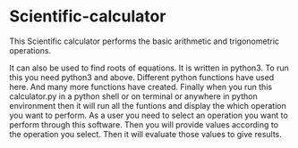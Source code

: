 # Scientific-calculator
This Scientific calculator performs the basic arithmetic and trigonometric operations. 





It can also be used to find roots of equations.
It is written in python3.
To run this you need python3 and above.
Different python functions have used here. 
And many more functions have created. 
Finally when you run this calculator.py in a python shell or on terminal or anywhere in 
python environment then it will run all the funtions
and display the which operation you want to perform.
As a user you need to select an operation you want to perform through this software.
Then you will provide values according to the operation you select. 
Then it will evaluate those values to give results. 
